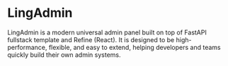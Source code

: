 # LingAdmin
LingAdmin is a modern universal admin panel built on top of FastAPI fullstack template and Refine (React). It is designed to be high-performance, flexible, and easy to extend, helping developers and teams quickly build their own admin systems.
